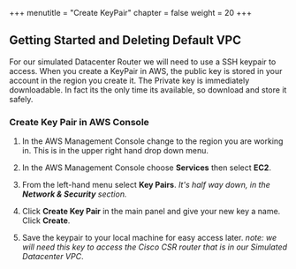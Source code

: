 +++
menutitle = "Create KeyPair"
chapter = false
weight = 20
+++

## Getting Started and Deleting Default VPC

For our simulated Datacenter Router we will need to use a SSH keypair to access. When you create a KeyPair in AWS, the public key is stored in your account in the region you create it. The Private key is immediately downloadable. In fact its the only time its available, so download and store it safely.

### Create Key Pair in AWS Console

1. In the AWS Management Console change to the region you are working in. This is in the upper right hand drop down menu.

1. In the AWS Management Console choose **Services** then select **EC2**.

1. From the left-hand menu select **Key Pairs**. _It's half way down, in the **Network & Security** section._

1. Click **Create Key Pair** in the main panel and give your new key a name. Click **Create**.

1. Save the keypair to your local machine for easy access later. _note: we will need this key to access the Cisco CSR router that is in our Simulated Datacenter VPC_.
